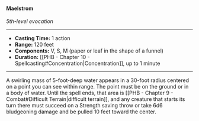 #### Maelstrom
*5th-level evocation*
___
- **Casting Time:** 1 action
- **Range:** 120 feet
- **Components:** V, S, M (paper or leaf in the shape of a funnel)
- **Duration:** [[PHB - Chapter 10 - Spellcasting#Concentration|Concentration]], up to 1 minute
---
A swirling mass of 5-foot-deep water appears in a 30-foot radius centered on a point you can see within range. The point must be on the ground or in a body of water. Until the spell ends, that area is [[PHB - Chapter 9 - Combat#Difficult Terrain|difficult terrain]], and any creature that starts its turn there must succeed on a Strength saving throw or take 6d6 bludgeoning damage and be pulled 10 feet toward the center.